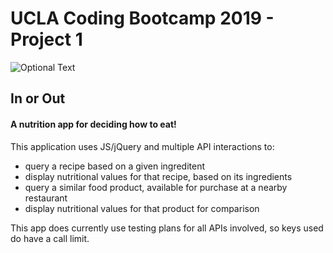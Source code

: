 # UCLA Coding Bootcamp 2019 - Project 1

![Optional Text](./assets/images/project.jpg)

## In or Out
#### A nutrition app for deciding how to eat!


This application uses JS/jQuery and multiple API interactions to:
* query a recipe based on a given ingreditent
* display nutritional values for that recipe, based on its ingredients
* query a similar food product, available for purchase at a nearby restaurant
* display nutritional values for that product for comparison

This app does currently use testing plans for all APIs involved, so keys used do have a call limit.
